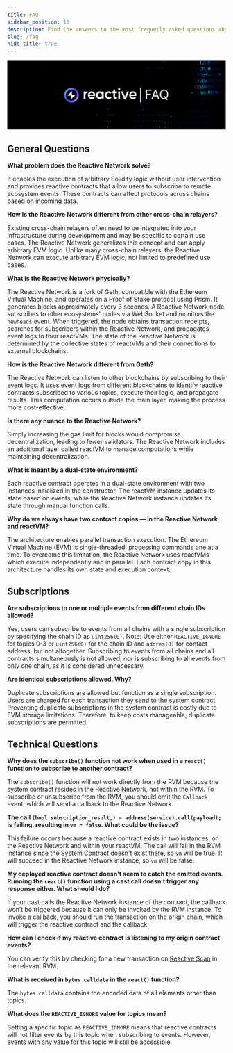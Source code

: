 ```yaml
---
title: FAQ
sidebar_position: 13
description: Find the answers to the most frequetly asked questions about the Reactive Network's architecture, features, and capabilities.
slug: /faq
hide_title: true
---
```


![Reactive FAQ Image](./img/faq.jpg)

## General Questions

**What problem does the Reactive Network solve?**

It enables the execution of arbitrary Solidity logic without user intervention and provides reactive contracts that allow users to subscribe to remote ecosystem events. These contracts can affect protocols across chains based on incoming data.

**How is the Reactive Network different from other cross-chain relayers?**

Existing cross-chain relayers often need to be integrated into your infrastructure during development and may be specific to certain use cases. The Reactive Network generalizes this concept and can apply arbitrary EVM logic. Unlike many cross-chain relayers, the Reactive Network can execute arbitrary EVM logic, not limited to predefined use cases.

**What is the Reactive Network physically?**

The Reactive Network is a fork of Geth, compatible with the Ethereum Virtual Machine, and operates on a Proof of Stake protocol using Prism. It generates blocks approximately every 3 seconds. A Reactive Network node subscribes to other ecosystems' nodes via WebSocket and monitors the `newheads` event. When triggered, the node obtains transaction receipts, searches for subscribers within the Reactive Network, and propagates event logs to their reactVMs. The state of the Reactive Network is determined by the collective states of reactVMs and their connections to external blockchains.

**How is the Reactive Network different from Geth?**

The Reactive Network can listen to other blockchains by subscribing to their event logs. It uses event logs from different blockchains to identify reactive contracts subscribed to various topics, execute their logic, and propagate results. This computation occurs outside the main layer, making the process more cost-effective.

**Is there any nuance to the Reactive Network?**

Simply increasing the gas limit for blocks would compromise decentralization, leading to fewer validators. The Reactive Network includes an additional layer called reactVM to manage computations while maintaining decentralization.

**What is meant by a dual-state environment?**

Each reactive contract operates in a dual-state environment with two instances initialized in the constructor. The reactVM instance updates its state based on events, while the Reactive Network instance updates its state through manual function calls.

**Why do we always have two contract copies — in the Reactive Network and reactVM?**

The architecture enables parallel transaction execution. The Ethereum Virtual Machine (EVM) is single-threaded, processing commands one at a time. To overcome this limitation, the Reactive Network uses reactVMs which execute independently and in parallel. Each contract copy in this architecture handles its own state and execution context.

## Subscriptions

**Are subscriptions to one or multiple events from different chain IDs allowed?**

Yes, users can subscribe to events from all chains with a single subscription by specifying the chain ID as `uint256(0)`. Note: Use either `REACTIVE_IGNORE` for topics 0-3 or `uint256(0)` for the chain ID and `addres(0)` for contact address, but not altogether. Subscribing to events from all chains and all contracts simultaneously is not allowed, nor is subscribing to all events from only one chain, as it is considered unnecessary.

**Are identical subscriptions allowed. Why?**

Duplicate subscriptions are allowed but function as a single subscription. Users are charged for each transaction they send to the system contract. Preventing duplicate subscriptions in the system contract is costly due to EVM storage limitations. Therefore, to keep costs manageable, duplicate subscriptions are permitted.

## Technical Questions

**Why does the `subscribe()` function not work when used in a `react()` function to subscribe to another contract?**  

The `subscribe()` function will not work directly from the RVM because the system contract resides in the Reactive Network, not within the RVM. To subscribe or unsubscribe from the RVM, you should emit the `Callback` event, which will send a callback to the Reactive Network.

**The call `(bool subscription_result,) = address(service).call(payload);` is failing, resulting in `vm = false`. What could be the issue?**  

This failure occurs because a reactive contract exists in two instances: on the Reactive Network and within your reactVM. The call will fail in the RVM instance since the System Contract doesn't exist there, so `vm` will be true. It will succeed in the Reactive Network instance, so `vm` will be false.

**My deployed reactive contract doesn't seem to catch the emitted events. Running the `react()` function using a cast call doesn’t trigger any response either. What should I do?**  

If your cast calls the Reactive Network instance of the contract, the callback won’t be triggered because it can only be invoked by the RVM instance. To invoke a callback, you should run the transaction on the origin chain, which will trigger the reactive contract and the callback.

**How can I check if my reactive contract is listening to my origin contract events?**  

You can verify this by checking for a new transaction on [Reactive Scan](https://kopli.reactscan.net/) in the relevant RVM.

**What is received in `bytes calldata` in the `react()` function?**  

The `bytes calldata` contains the encoded data of all elements other than topics.

**What does the `REACTIVE_IGNORE` value for topics mean?**  

Setting a specific topic as `REACTIVE_IGNORE` means that reactive contracts will not filter events by this topic when subscribing to events. However, events with any value for this topic will still be accessible.
